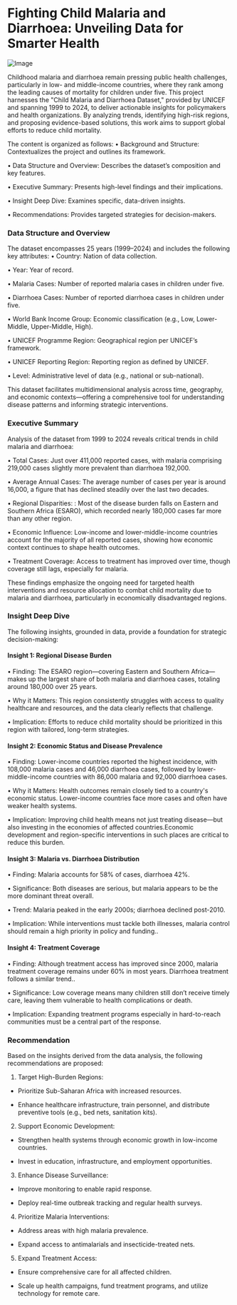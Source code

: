 # Fighting Child Malaria and Diarrhoea: Unveiling Data for Smarter Health

![Image](https://github.com/user-attachments/assets/48b6e964-f6bf-4c6e-bd83-8bde58a3f173)

Childhood malaria and diarrhoea remain pressing public health challenges, particularly in low- and middle-income countries, where they rank among the leading causes of mortality for children under five. This project harnesses the "Child Malaria and Diarrhoea Dataset," provided by UNICEF and spanning 1999 to 2024, to deliver actionable insights for policymakers and health organizations. By analyzing trends, identifying high-risk regions, and proposing evidence-based solutions, this work aims to support global efforts to reduce child mortality.

The content is organized as follows:
•	Background and Structure: Contextualizes the project and outlines its framework.

•	Data Structure and Overview: Describes the dataset’s composition and key features.

•	Executive Summary: Presents high-level findings and their implications.

•	Insight Deep Dive: Examines specific, data-driven insights.

•	Recommendations: Provides targeted strategies for decision-makers.


### Data Structure and Overview
The dataset encompasses 25 years (1999–2024) and includes the following key attributes:
•	Country: Nation of data collection.

•	Year: Year of record.

•	Malaria Cases: Number of reported malaria cases in children under five.

•	Diarrhoea Cases: Number of reported diarrhoea cases in children under five.

•	World Bank Income Group: Economic classification (e.g., Low, Lower-Middle, Upper-Middle, High).

•	UNICEF Programme Region: Geographical region per UNICEF’s framework.

•	UNICEF Reporting Region: Reporting region as defined by UNICEF.

•	Level: Administrative level of data (e.g., national or sub-national).

This dataset facilitates multidimensional analysis across time, geography, and economic contexts—offering a comprehensive tool for understanding disease patterns and informing strategic interventions.


### Executive Summary
Analysis of the dataset from 1999 to 2024 reveals critical trends in child malaria and diarrhoea:

•	Total Cases: Just over 411,000 reported cases, with malaria comprising 219,000 cases slightly more prevalent than diarrhoea 192,000.

•	Average Annual Cases: The average number of cases per year is around 16,000, a figure that has declined steadily over the last two decades.

•	Regional Disparities: : Most of the disease burden falls on Eastern and Southern Africa (ESARO), which recorded nearly 180,000 cases far more than any other region.

•	Economic Influence: Low-income and lower-middle-income countries account for the majority of all reported cases, showing how economic context continues to shape health outcomes.

•	Treatment Coverage: Access to treatment has improved over time, though coverage still lags, especially for malaria.

These findings emphasize the ongoing need for targeted health interventions and resource allocation to combat child mortality due to malaria and diarrhoea, particularly in economically disadvantaged regions.


### Insight Deep Dive
The following insights, grounded in data, provide a foundation for strategic decision-making:

#### Insight 1: Regional Disease Burden

•	Finding: The ESARO region—covering Eastern and Southern Africa—makes up the largest share of both malaria and diarrhoea cases, totaling around 180,000 over 25 years.

•	Why it Matters: This region consistently struggles with access to quality healthcare and resources, and the data clearly reflects that challenge.

•	Implication: Efforts to reduce child mortality should be prioritized in this region with tailored, long-term strategies.

#### Insight 2: Economic Status and Disease Prevalence

•  Finding: Lower-income countries reported the highest incidence, with 108,000 malaria cases and 46,000 diarrhoea cases, followed by lower-middle-income countries with 86,000 malaria 
and 92,000 diarrhoea cases. 

•  Why it Matters: Health outcomes remain closely tied to a country's economic status. Lower-income countries face more cases and often have weaker health systems.

•  Implication: Improving child health means not just treating disease—but also investing in the economies of affected countries.Economic development and region-specific interventions in such places are critical to reduce this burden.

#### Insight 3: Malaria vs. Diarrhoea Distribution

•	Finding: Malaria accounts for 58% of cases, diarrhoea 42%.

•	Significance: Both diseases are serious, but malaria appears to be the more dominant threat overall.

•	Trend: Malaria peaked in the early 2000s; diarrhoea declined post-2010.

•	Implication: While interventions must tackle both illnesses, malaria control should remain a high priority in policy and funding..


#### Insight 4: Treatment Coverage

•	Finding: Although treatment access has improved since 2000, malaria treatment coverage remains under 60% in most years. Diarrhoea treatment follows a similar trend..

•	Significance: Low coverage means many children still don’t receive timely care, leaving them vulnerable to health complications or death.

•	Implication: Expanding treatment programs especially in hard-to-reach communities must be a central part of the response.

### Recommendation

Based on the insights derived from the data analysis, the following recommendations are proposed:

1.	Target High-Burden Regions: 

-	Prioritize Sub-Saharan Africa with increased resources.

- Enhance healthcare infrastructure, train personnel, and distribute preventive tools (e.g., bed nets, sanitation kits).

2.	Support Economic Development: 

-	Strengthen health systems through economic growth in low-income countries.

- Invest in education, infrastructure, and employment opportunities.

3.	Enhance Disease Surveillance: 

-	Improve monitoring to enable rapid response.

- Deploy real-time outbreak tracking and regular health surveys.

4.	Prioritize Malaria Interventions: 

-	Address areas with high malaria prevalence.

- Expand access to antimalarials and insecticide-treated nets.

5.	Expand Treatment Access: 

-	Ensure comprehensive care for all affected children.

- Scale up health campaigns, fund treatment programs, and utilize technology for remote care.

